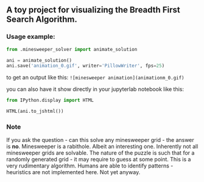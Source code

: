 ## A toy project for visualizing the Breadth First Search Algorithm. 

### Usage example: 

```python
from .minesweeper_solver import animate_solution

ani = animate_solution()
ani.save('animation_0.gif', writer='PillowWriter', fps=25)
```

to get an output like this:
`![minesweeper animation](animationm_0.gif)`

you can also have it show directly in your jupyterlab notebook like this:

```python
from IPython.display import HTML

HTML(ani.to_jshtml())
```

### Note

If you ask the question - can this solve any minesweeper grid - the answer is **no**. Minesweeper is a rabithole. Albeit an interesting one. Inherently not all minesweeper grids are solvable. The nature of the puzzle is such that for a randomly generated grid - it may require to guess at some point. This is a very rudimentary algorithm. Humans are able to identify patterns - heuristics are not implemented here. Not yet anyway.